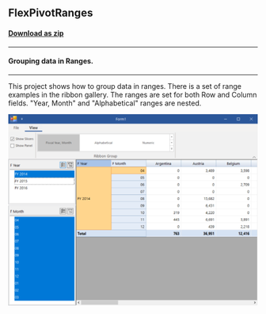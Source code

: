 ## FlexPivotRanges
#### [Download as zip](https://grapecity.github.io/DownGit/#/home?url=https://github.com/GrapeCity/ComponentOne-WinForms-Samples/tree/master/NetFramework\FlexPivot\CS\FlexPivotRanges)
____
#### Grouping data in Ranges.
____
This project shows how to group data in ranges.
There is a set of range examples in the ribbon gallery.
The ranges are set for both Row and Column fields.
"Year, Month" and "Alphabetical" ranges are nested.

![screenshot](screenshot.png)
